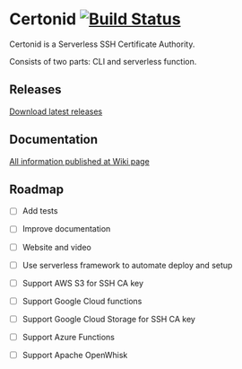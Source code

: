# Certonid [![Build Status](https://travis-ci.com/le0pard/certonid.svg?branch=master)](https://travis-ci.com/le0pard/certonid)

Certonid is a Serverless SSH Certificate Authority.

Consists of two parts: CLI and serverless function.

## Releases

[Download latest releases](https://github.com/le0pard/certonid/releases)

## Documentation

[All information published at Wiki page](https://github.com/le0pard/certonid/wiki)

## Roadmap

 - [ ] Add tests
 - [ ] Improve documentation
 - [ ] Website and video
 - [ ] Use serverless framework to automate deploy and setup
 - [ ] Support AWS S3 for SSH CA key
 - [ ] Support Google Cloud functions
 - [ ] Support Google Cloud Storage for SSH CA key
 - [ ] Support Azure Functions
 - [ ] Support Apache OpenWhisk

